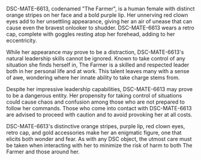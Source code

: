 DSC-MATE-6613, codenamed "The Farmer", is a human female with distinct orange stripes on her face and a bold purple lip. Her unnerving red clown eyes add to her unsettling appearance, giving her an air of unease that can cause even the bravest onlooker to shudder. DSC-MATE-6613 wears a retro cap, complete with goggles resting atop her forehead, adding to her eccentricity.

While her appearance may prove to be a distraction, DSC-MATE-6613's natural leadership skills cannot be ignored. Known to take control of any situation she finds herself in, The Farmer is a skilled and respected leader both in her personal life and at work. This talent leaves many with a sense of awe, wondering where her innate ability to take charge stems from.

Despite her impressive leadership capabilities, DSC-MATE-6613 may prove to be a dangerous entity. Her propensity for taking control of situations could cause chaos and confusion among those who are not prepared to follow her commands. Those who come into contact with DSC-MATE-6613 are advised to proceed with caution and to avoid provoking her at all costs.

DSC-MATE-6613's distinctive orange stripes, purple lip, red clown eyes, retro cap, and gold accessories make her an enigmatic figure, one that elicits both wonder and fear. As with any DSC object, the utmost care must be taken when interacting with her to minimize the risk of harm to both The Farmer and those around her.